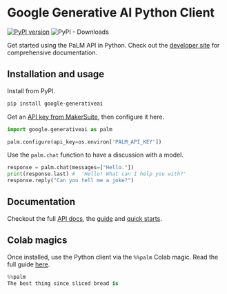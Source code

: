 Google Generative AI Python Client
==================================

[![PyPI version](https://badge.fury.io/py/google-generativeai.svg)](https://badge.fury.io/py/google-generativeai)
![PyPI - Downloads](https://img.shields.io/pypi/dd/google-generativeai)

Get started using the PaLM API in Python. Check out the [developer site](https://developers.generativeai.google/)
for comprehensive documentation.

## Installation and usage

Install from PyPI.
```bash
pip install google-generativeai
```

Get an [API key from MakerSuite](https://makersuite.google.com/app/apikey), then configure it here.
```python
import google.generativeai as palm

palm.configure(api_key=os.environ['PALM_API_KEY'])
```

Use the `palm.chat` function to have a discussion with a model.
```python
response = palm.chat(messages=["Hello."])
print(response.last) #  'Hello! What can I help you with?'
response.reply("Can you tell me a joke?")
```

## Documentation

Checkout the full [API docs](https://developers.generativeai.google/api), the [guide](https://developers.generativeai.google/guide) and [quick starts](https://developers.generativeai.google/tutorials).

## Colab magics

Once installed, use the Python client via the `%%palm` Colab magic. Read the full guide [here](https://developers.generativeai.google/tools/notebook_magic).

```python
%%palm
The best thing since sliced bread is
```

